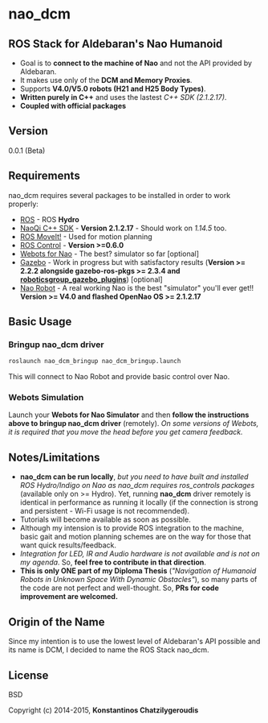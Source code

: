 nao_dcm
========
 
ROS Stack for Aldebaran's Nao Humanoid
---------------------------------------
 
  - Goal is to **connect to the machine of Nao** and not the API provided by Aldebaran.
  - Ιt makes use only of the **DCM and Memory Proxies**.
  - Supports **V4.0/V5.0 robots (H21 and H25 Body Types)**.
  - **Written purely in C++** and uses the lastest *C++ SDK (2.1.2.17)*.
  - **Coupled with official packages**


Version
----

0.0.1 (Beta)

Requirements
-----------

nao_dcm requires several packages to be installed in order to work properly:

* [ROS] - ROS **Hydro**
* [NaoQi C++ SDK] - **Version 2.1.2.17** - Should work on *1.14.5* too.
* [ROS MoveIt!] - Used for motion planning
* [ROS Control] - **Version >=0.6.0**
* [Webots for Nao] - The best? simulator so far [optional]
* [Gazebo] - Work in progress but with satisfactory results (**Version >= 2.2.2 alongside gazebo-ros-pkgs >= 2.3.4 and [roboticsgroup_gazebo_plugins]**) [optional]
* [Nao Robot] - A real working Nao is the best "simulator" you'll ever get!! **Version >= V4.0 and flashed OpenNao OS >= 2.1.2.17**

Basic Usage
--------------

### Bringup nao_dcm driver
```sh
roslaunch nao_dcm_bringup nao_dcm_bringup.launch
```

This will connect to Nao Robot and provide basic control over Nao.

### Webots Simulation

Launch your **Webots for Nao Simulator** and then **follow the instructions above to bringup nao_dcm driver** (remotely). *On some versions of Webots, it is required that you move the head before you get camera feedback.*

Notes/Limitations
-----------------
* **nao_dcm can be run locally**, *but you need to have built and installed ROS Hydro/Indigo on Nao as nao_dcm requires ros_controls packages* (available only on >= Hydro). Yet, running **nao_dcm** driver remotely is identical in performance as running it locally (if the connection is strong and persistent - Wi-Fi usage is not recommended).
* Tutorials will become available as soon as possible.
* Although my intension is to provide ROS integration to the machine, basic gait and motion planning schemes are on the way for those that want quick results/feedback.
* *Integration for LED, IR and Audio hardware is not available and is not on my agenda*. So, **feel free to contribute in that direction**.
* **This is only ONE part of my Diploma Thesis** (*"Navigation of Humanoid Robots in Unknown Space With Dynamic Obstacles"*), so many parts of the code are not perfect and well-thought. So, **PRs for code improvement are welcomed.**

Origin of the Name
------------------

Since my intention is to use the lowest level of Aldebaran's API possible and its name is DCM, I decided to name the ROS Stack nao_dcm.

License
----

BSD


Copyright (c) 2014-2015, **Konstantinos Chatzilygeroudis**

[ros]: http://www.ros.org
[naoqi c++ sdk]: https://community.aldebaran-robotics.com/doc/2-1/index.html
[webots for nao]: https://community.aldebaran-robotics.com/doc/2-1/software/webots/webots_index.html
[gazebo]: http://gazebosim.org/
[ros moveit!]: http://moveit.ros.org/
[nao robot]: http://www.aldebaran.com/en/humanoid-robot/nao-robot
[ros control]: http://wiki.ros.org/ros_control
[roboticsgroup_gazebo_plugins]: http://github.com/roboticsgroup/roboticsgroup_gazebo_plugins
